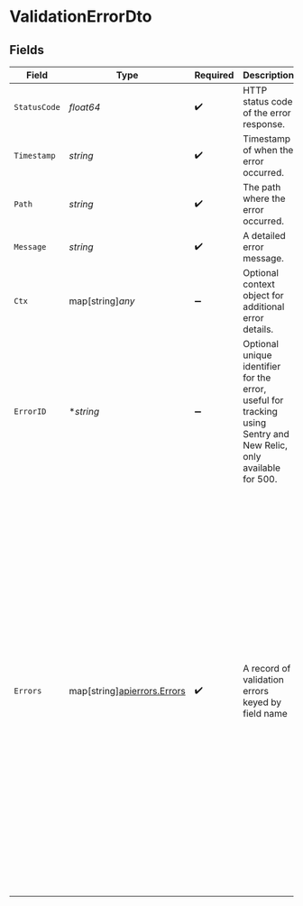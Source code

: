 # ValidationErrorDto


## Fields

| Field                                                                                                                                                                                                                                                                                                                                                                    | Type                                                                                                                                                                                                                                                                                                                                                                     | Required                                                                                                                                                                                                                                                                                                                                                                 | Description                                                                                                                                                                                                                                                                                                                                                              | Example                                                                                                                                                                                                                                                                                                                                                                  |
| ------------------------------------------------------------------------------------------------------------------------------------------------------------------------------------------------------------------------------------------------------------------------------------------------------------------------------------------------------------------------ | ------------------------------------------------------------------------------------------------------------------------------------------------------------------------------------------------------------------------------------------------------------------------------------------------------------------------------------------------------------------------ | ------------------------------------------------------------------------------------------------------------------------------------------------------------------------------------------------------------------------------------------------------------------------------------------------------------------------------------------------------------------------ | ------------------------------------------------------------------------------------------------------------------------------------------------------------------------------------------------------------------------------------------------------------------------------------------------------------------------------------------------------------------------ | ------------------------------------------------------------------------------------------------------------------------------------------------------------------------------------------------------------------------------------------------------------------------------------------------------------------------------------------------------------------------ |
| `StatusCode`                                                                                                                                                                                                                                                                                                                                                             | *float64*                                                                                                                                                                                                                                                                                                                                                                | :heavy_check_mark:                                                                                                                                                                                                                                                                                                                                                       | HTTP status code of the error response.                                                                                                                                                                                                                                                                                                                                  | 404                                                                                                                                                                                                                                                                                                                                                                      |
| `Timestamp`                                                                                                                                                                                                                                                                                                                                                              | *string*                                                                                                                                                                                                                                                                                                                                                                 | :heavy_check_mark:                                                                                                                                                                                                                                                                                                                                                       | Timestamp of when the error occurred.                                                                                                                                                                                                                                                                                                                                    | 2024-12-12T13:00:00Z                                                                                                                                                                                                                                                                                                                                                     |
| `Path`                                                                                                                                                                                                                                                                                                                                                                   | *string*                                                                                                                                                                                                                                                                                                                                                                 | :heavy_check_mark:                                                                                                                                                                                                                                                                                                                                                       | The path where the error occurred.                                                                                                                                                                                                                                                                                                                                       | /api/v1/resource                                                                                                                                                                                                                                                                                                                                                         |
| `Message`                                                                                                                                                                                                                                                                                                                                                                | *string*                                                                                                                                                                                                                                                                                                                                                                 | :heavy_check_mark:                                                                                                                                                                                                                                                                                                                                                       | A detailed error message.                                                                                                                                                                                                                                                                                                                                                | Resource not found.                                                                                                                                                                                                                                                                                                                                                      |
| `Ctx`                                                                                                                                                                                                                                                                                                                                                                    | map[string]*any*                                                                                                                                                                                                                                                                                                                                                         | :heavy_minus_sign:                                                                                                                                                                                                                                                                                                                                                       | Optional context object for additional error details.                                                                                                                                                                                                                                                                                                                    | {<br/>"workflowId": "some_wf_id",<br/>"stepId": "some_wf_id"<br/>}                                                                                                                                                                                                                                                                                                       |
| `ErrorID`                                                                                                                                                                                                                                                                                                                                                                | **string*                                                                                                                                                                                                                                                                                                                                                                | :heavy_minus_sign:                                                                                                                                                                                                                                                                                                                                                       | Optional unique identifier for the error, useful for tracking using Sentry and <br/>      New Relic, only available for 500.                                                                                                                                                                                                                                             | abc123                                                                                                                                                                                                                                                                                                                                                                   |
| `Errors`                                                                                                                                                                                                                                                                                                                                                                 | map[string][apierrors.Errors](../../models/apierrors/errors.md)                                                                                                                                                                                                                                                                                                          | :heavy_check_mark:                                                                                                                                                                                                                                                                                                                                                       | A record of validation errors keyed by field name                                                                                                                                                                                                                                                                                                                        | {<br/>"fieldName1": {<br/>"messages": [<br/>"Field is required",<br/>"Must be a valid email address"<br/>],<br/>"value": "invalidEmail"<br/>},<br/>"fieldName2": {<br/>"messages": [<br/>"Must be at least 18 years old"<br/>],<br/>"value": 17<br/>},<br/>"fieldName3": {<br/>"messages": [<br/>"Must be a boolean value"<br/>],<br/>"value": true<br/>},<br/>"fieldName4": {<br/>"messages": [<br/>"Must be a valid object"<br/>],<br/>"value": {<br/>"key": "value"<br/>}<br/>}<br/>} |